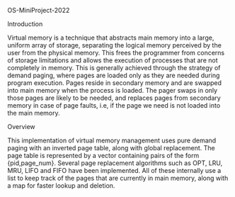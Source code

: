 OS-MiniProject-2022

Introduction

Virtual memory is a technique that abstracts main memory into a large, uniform array of storage, separating the logical memory perceived by the user from the physical memory. This frees the programmer from concerns of storage limitations and allows the execution of processes that are not completely in memory. 
This is generally achieved through the strategy of demand paging, where pages are loaded only as they are needed during program execution. Pages reside in secondary memory and are swapped into main memory when the process is loaded. The pager swaps in only those pages are likely to be needed, and replaces pages from secondary memory in case of page faults, i.e, if the page we need is not loaded into the main memory.







Overview

This implementation of virtual memory management uses pure demand paging with an inverted page table, along with global replacement. The page table is represented by a vector containing pairs of the form {pid,page_num}. Several page replacement algorithms such as OPT, LRU, MRU, LIFO and FIFO have been implemented. All of these internally use a list to keep track of the pages that are currently in main memory, along with a map for faster lookup and deletion.
